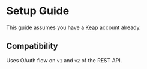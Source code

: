 # Setup Guide

This guide assumes you have a [Keap](https://www.keap.com) account already.

## Compatibility

Uses OAuth flow on `v1` and `v2` of the REST API.
